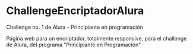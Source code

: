 # ChallengeEncriptadorAlura
Challenge no. 1 de Alura - Principiante en programación

Página web para un encriptador, totalmente responsive, para el challenge de Alura, del programa "Principiante en Programación"
